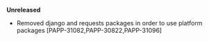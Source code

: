 **Unreleased**
* Removed django and requests packages in order to use platform packages [PAPP-31082,PAPP-30822,PAPP-31096]
